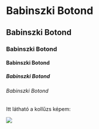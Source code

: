 <!DOCTYPE html>
<html>
<head>
<title>Page Title</title>
</head>
<body>

<h1>Babinszki Botond</h1>
<h2>Babinszki Botond</h2>
<h3>Babinszki Botond</h3>
<h4>Babinszki Botond</h4>
<h5>Babinszki Botond</h5>
<h6>Babinszki Botond</h6>
<p>Itt látható a kollűzs képem:</p>
<img
src=https://yt3.ggpht.com/a/AGF-l79LmBPkjZAfjDij3X1RNiqwncVIOeObCumlSA=s900-mo-c-c0xffffffff-rj-k-no>
</body>
</html>
